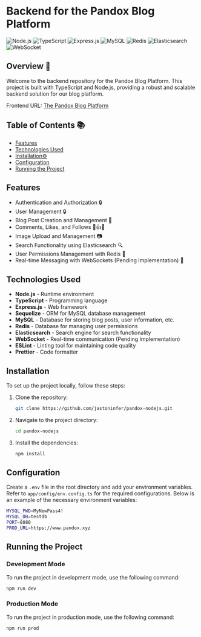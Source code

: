 # Backend for the Pandox Blog Platform
![Node.js](https://img.shields.io/badge/Node.js-339933?style=for-the-badge&logo=nodedotjs&logoColor=white)
![TypeScript](https://img.shields.io/badge/TypeScript-007ACC?style=for-the-badge&logo=typescript&logoColor=white)
![Express.js](https://img.shields.io/badge/Express.js-000000?style=for-the-badge&logo=express&logoColor=white)
![MySQL](https://img.shields.io/badge/MySQL-4479A1?style=for-the-badge&logo=mysql&logoColor=white)
![Redis](https://img.shields.io/badge/Redis-DC382D?style=for-the-badge&logo=redis&logoColor=white)
![Elasticsearch](https://img.shields.io/badge/Elasticsearch-005571?style=for-the-badge&logo=elasticsearch&logoColor=white)
![WebSocket](https://img.shields.io/badge/WebSocket-4F4F4F?style=for-the-badge&logo=websocket&logoColor=white)

## Overview 📝

Welcome to the backend repository for the Pandox Blog Platform. This project is built with TypeScript and Node.js, providing a robust and scalable backend solution for our blog platform.

Frontend URL: [The Pandox Blog Platform](https://pandox-reactjs.vercel.app/)

## Table of Contents 📚

- [Features](#features)
- [Technologies Used](#technologies-used)
- [Installation⚙️](#installation)
- [Configuration](#configuration)
- [Running the Project](#running-the-project)

## Features

- Authentication and Authorization 🔒
- User Management 🔒
- Blog Post Creation and Management 📝
- Comments, Likes, and Follows 💬👍👣
- Image Upload and Management 📷
- Search Functionality using Elasticsearch 🔍
- User Permissions Management with Redis 🔐
- Real-time Messaging with WebSockets (Pending Implementation) 💬

## Technologies Used

- **Node.js** - Runtime environment
- **TypeScript** - Programming language
- **Express.js** - Web framework
- **Sequelize** - ORM for MySQL database management
- **MySQL** - Database for storing blog posts, user information, etc.
- **Redis** - Database for managing user permissions
- **Elasticsearch** - Search engine for search functionality
- **WebSocket** - Real-time communication (Pending Implementation)
- **ESLint** - Linting tool for maintaining code quality
- **Prettier** - Code formatter

## Installation

To set up the project locally, follow these steps:

1. Clone the repository:
    ```sh
    git clone https://github.com/jastoninfer/pandox-nodejs.git
    ```

2. Navigate to the project directory:
    ```sh
    cd pandox-nodejs
    ```

3. Install the dependencies:
    ```sh
    npm install
    ```

## Configuration

Create a `.env` file in the root directory and add your environment variables. Refer to `app/config/env.config.ts` for the required configurations. Below is an example of the necessary environment variables:
```sh
MYSQL_PWD=MyNewPass4!
MYSQL_DB=testdb
PORT=8080
PROD_URL=https://www.pandox.xyz
```

## Running the Project

### Development Mode

To run the project in development mode, use the following command:
```sh
npm run dev
```
### Production Mode
To run the project in production mode, use the following command:
```sh
npm run prod
```